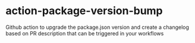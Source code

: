 # action-package-version-bump
Github action to upgrade the package.json version and create a changelog based on PR description that can be triggered in your workflows
